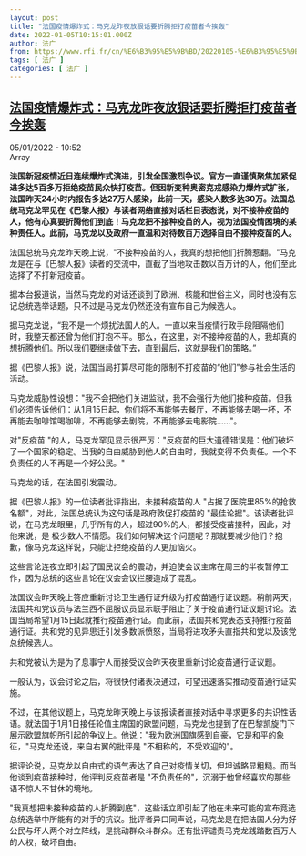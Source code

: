 ```yaml
---
layout: post
title: "法国疫情爆炸式：马克龙昨夜放狠话要折腾拒打疫苗者今挨轰"
date: 2022-01-05T10:15:01.000Z
author: 法广
from: https://www.rfi.fr/cn/%E6%B3%95%E5%9B%BD/20220105-%E6%B3%95%E5%9B%BD%E7%96%AB%E6%83%85%E7%88%86%E7%82%B8%E5%BC%8F-%E9%A9%AC%E5%85%8B%E9%BE%99%E6%98%A8%E5%A4%9C%E6%94%BE%E7%8B%A0%E8%AF%9D%E8%A6%81%E6%8A%98%E8%85%BE%E6%8B%92%E6%89%93%E7%96%AB%E8%8B%97%E8%80%85%E4%BB%8A%E6%8C%A8%E8%BD%B0
tags: [ 法广 ]
categories: [ 法广 ]
---
```

<!--1641377701000-->
[法国疫情爆炸式：马克龙昨夜放狠话要折腾拒打疫苗者今挨轰](https://www.rfi.fr/cn/%E6%B3%95%E5%9B%BD/20220105-%E6%B3%95%E5%9B%BD%E7%96%AB%E6%83%85%E7%88%86%E7%82%B8%E5%BC%8F-%E9%A9%AC%E5%85%8B%E9%BE%99%E6%98%A8%E5%A4%9C%E6%94%BE%E7%8B%A0%E8%AF%9D%E8%A6%81%E6%8A%98%E8%85%BE%E6%8B%92%E6%89%93%E7%96%AB%E8%8B%97%E8%80%85%E4%BB%8A%E6%8C%A8%E8%BD%B0)
------

<div>
<div>05/01/2022 - 10:52</div>Array<p><strong>                    法国新冠疫情近日连续爆炸式演进，引发全国激烈争议。官方一直谨慎聚焦加紧促进多达5百多万拒绝疫苗民众快打疫苗。但因新变种奥密克戎感染力爆炸式扩张，法国昨天24小时内报告多达27万人感染，此前一天，感染人数多达30万。法国总统马克龙罕见在《巴黎人报》与读者网络直接对话栏目表态说，对不接种疫苗的人，他有心真要折腾他们到底！马克龙把不接种疫苗的人，视为法国疫情困境的某种责任人。此前，马克龙以及政府一直温和对待数百万选择自由不接种疫苗的人。                </strong></p><div >                    <p>法国总统马克龙昨天晚上说，"不接种疫苗的人，我真的想把他们折腾惹翻。"马克龙是在与《巴黎人报》读者的交流中，直截了当地攻击数以百万计的人，他们至此选择了不打新冠疫苗。</p><p>据本台报道说，当然马克龙的对话还谈到了欧洲、核能和世俗主义，同时也没有忘记总统选举话题，只不过是马克龙仍然还没有宣布自己为候选人。</p><p>据马克龙说，“我不是一个烦扰法国人的人。一直以来当疫情行政手段阻隔他们时，我整天都还曾为他们打抱不平。那么，在这里，对不接种疫苗的人，我却真的想折腾他们。所以我们要继续做下去，直到最后，这就是我们的策略。”</p><p>据《巴黎人报》说，法国当局打算尽可能的限制不打疫苗的“他们”参与社会生活的活动。</p><p>马克龙威胁性设想："我不会把他们关进监狱，我不会强行为他们接种疫苗。但我们必须告诉他们：从1月15日起，你们将不再能够去餐厅，不再能够去喝一杯，不再能去咖啡馆喝咖啡，不再能够去剧院，不再能够去电影院......"。</p><p>对"反疫苗 "的人，马克龙罕见显示很严厉："反疫苗的巨大道德错误是：他们破坏了一个国家的稳定。当我的自由威胁到他人的自由时，我就变得不负责任。一个不负责任的人不再是一个好公民。"</p><p>马克龙的话，在法国引发震动。</p><p>据《巴黎人报》的一位读者批评指出，未接种疫苗的人 "占据了医院里85%的抢救名额"，对此，法国总统认为这句话是政府敦促打疫苗的 "最佳论据"。该读者批评说，在马克龙眼里，几乎所有的人，超过90%的人，都接受疫苗接种，因此，对他来说，是 极少数人不情愿。我们如何解决这个问题呢？那就要减少他们？抱歉，像马克龙这样说，只能让拒绝疫苗的人更加恼火。</p><p>这些言论连夜立即引起了国民议会的震动，并迫使会议主席在周三的半夜暂停工作，因为总统的这些言论在议会会议拦腰造成了混乱。</p><p>法国议会昨天晚上答应重新讨论卫生通行证升级为打疫苗通行证议题。稍前两天，法国共和党议员与法兰西不屈服议员显示联手阻止了关于疫苗通行证议题讨论。法国当局希望1月15日起就推行疫苗通行证。而此前，法国共和党表态支持推行疫苗通行证。共和党的见异思迁引发多数派愤怒，当局将进攻矛头直指共和党以及该党总统候选人。</p><p>共和党被认为是为了息事宁人而接受议会昨天夜里重新讨论疫苗通行证议题。</p><p>一般认为，议会讨论之后，将很快付诸表决通过，可望迅速落实推动疫苗通行证实施。</p><p>不过，在其他议题上，马克龙昨天晚上与该报读者直接对话中寻求更多的共识性话语。就法国于1月1日接任轮值主席国的欧盟问题，马克龙也提到了在巴黎凯旋门下展示欧盟旗帜所引起的争议上。他说："我为欧洲国旗感到自豪，它是和平的象征，"马克龙还说，来自右翼的批评是 "不相称的，不受欢迎的"。</p><p>据评论说，马克龙以自由式的语气表达了自己对疫情关切，但坦诚略显粗糙。而当他谈到疫苗接种时，他评判反疫苗者是 "不负责任的"，沉溺于他曾经喜欢的那些语不惊人不甘休的境地。</p><p>"我真想把未接种疫苗的人折腾到底"，这些话立即引起了他在未来可能的宣布竞选总统选举中所能有的对手的抗议。批评者异口同声说，马克龙是在把法国人分为好公民与坏人两个对立阵线，是挑动群众斗群众。还有批评谴责马克龙践踏数百万人的人权，破坏自由。</p>                                            <div data-selfpromo-newsletter>    </div>    <div data-selfpromo-app>    </div>                </div>
</div>

